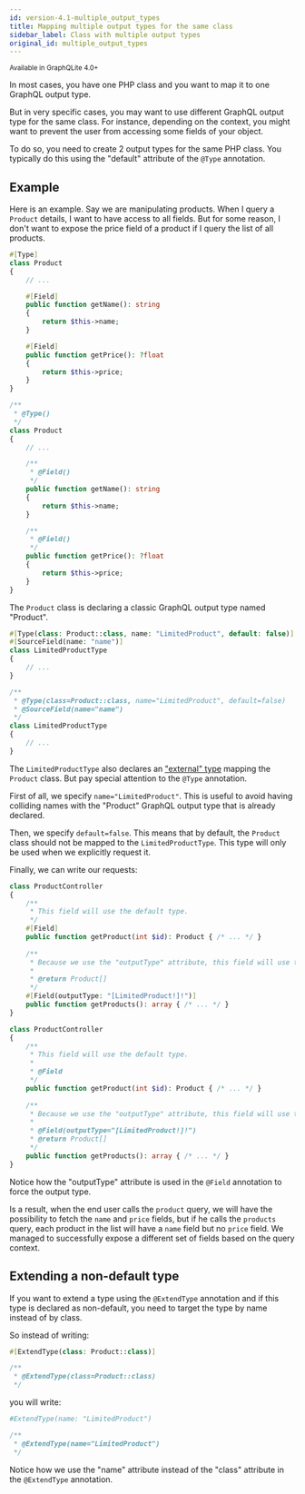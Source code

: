 ```yaml
---
id: version-4.1-multiple_output_types
title: Mapping multiple output types for the same class
sidebar_label: Class with multiple output types
original_id: multiple_output_types
---
```

<small>Available in GraphQLite 4.0+</small>

In most cases, you have one PHP class and you want to map it to one GraphQL output type.

But in very specific cases, you may want to use different GraphQL output type for the same class.
For instance, depending on the context, you might want to prevent the user from accessing some fields of your object.

To do so, you need to create 2 output types for the same PHP class. You typically do this using the "default" attribute of the `@Type` annotation.

## Example

Here is an example. Say we are manipulating products. When I query a `Product` details, I want to have access to all fields.
But for some reason, I don't want to expose the price field of a product if I query the list of all products.


<!--DOCUSAURUS_CODE_TABS-->
<!--PHP 8+-->

```php
#[Type]
class Product
{
    // ...

    #[Field]
    public function getName(): string
    {
        return $this->name;
    }

    #[Field]
    public function getPrice(): ?float
    {
        return $this->price;
    }
}
```

<!--PHP 7+-->

```php
/**
 * @Type()
 */
class Product
{
    // ...

    /**
     * @Field()
     */
    public function getName(): string
    {
        return $this->name;
    }

    /**
     * @Field()
     */
    public function getPrice(): ?float
    {
        return $this->price;
    }
}
```

<!--END_DOCUSAURUS_CODE_TABS-->

The `Product` class is declaring a classic GraphQL output type named "Product".

<!--DOCUSAURUS_CODE_TABS-->
<!--PHP 8+-->
```php
#[Type(class: Product::class, name: "LimitedProduct", default: false)]
#[SourceField(name: "name")]
class LimitedProductType
{
    // ...
}
```
<!--PHP 7+-->
```php
/**
 * @Type(class=Product::class, name="LimitedProduct", default=false)
 * @SourceField(name="name")
 */
class LimitedProductType
{
    // ...
}
```
<!--END_DOCUSAURUS_CODE_TABS-->



The `LimitedProductType` also declares an ["external" type](external_type_declaration.md) mapping the `Product` class.
But pay special attention to the `@Type` annotation.

First of all, we specify `name="LimitedProduct"`. This is useful to avoid having colliding names with the "Product" GraphQL output type
that is already declared.

Then, we specify `default=false`. This means that by default, the `Product` class should not be mapped to the `LimitedProductType`.
This type will only be used when we explicitly request it.

Finally, we can write our requests:

<!--DOCUSAURUS_CODE_TABS-->
<!--PHP 8+-->
```php
class ProductController
{
    /**
     * This field will use the default type.
     */
    #[Field]
    public function getProduct(int $id): Product { /* ... */ } 
    
    /**
     * Because we use the "outputType" attribute, this field will use the other type.
     *
     * @return Product[]
     */
    #[Field(outputType: "[LimitedProduct!]!")]
    public function getProducts(): array { /* ... */ } 
}
``` 
<!--PHP 7+-->
```php
class ProductController
{
    /**
     * This field will use the default type.
     *
     * @Field
     */
    public function getProduct(int $id): Product { /* ... */ } 
    
    /**
     * Because we use the "outputType" attribute, this field will use the other type.
     *
     * @Field(outputType="[LimitedProduct!]!")
     * @return Product[]
     */
    public function getProducts(): array { /* ... */ } 
}
```
<!--END_DOCUSAURUS_CODE_TABS-->



Notice how the "outputType" attribute is used in the `@Field` annotation to force the output type.

Is a result, when the end user calls the `product` query, we will have the possibility to fetch the `name` and `price` fields,
but if he calls the `products` query, each product in the list will have a `name` field but no `price` field. We managed
to successfully expose a different set of fields based on the query context.

## Extending a non-default type

If you want to extend a type using the `@ExtendType` annotation and if this type is declared as non-default,
you need to target the type by name instead of by class.

So instead of writing:

<!--DOCUSAURUS_CODE_TABS-->
<!--PHP 8+-->
```php
#[ExtendType(class: Product::class)]
```
<!--PHP 7+-->
```php
/**
 * @ExtendType(class=Product::class)
 */
```
<!--END_DOCUSAURUS_CODE_TABS-->

you will write:

<!--DOCUSAURUS_CODE_TABS-->
<!--PHP 8+-->
```php
#ExtendType(name: "LimitedProduct")
```
<!--PHP 7+-->
```php
/**
 * @ExtendType(name="LimitedProduct")
 */
```
<!--END_DOCUSAURUS_CODE_TABS-->

Notice how we use the "name" attribute instead of the "class" attribute in the `@ExtendType` annotation.
